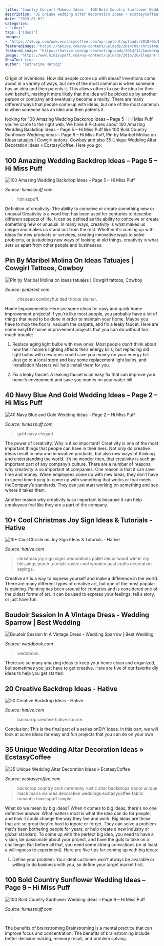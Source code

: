 ```yaml
---
title: "Country Concert Makeup Ideas - 100 Bold Country Sunflower Wedding Ideas – Page 9 – Hi Miss Puff"
description: "35 unique wedding altar decoration ideas » ecstasycoffee"
date: "2023-01-01"
categories:
- "ideas"
tags: ["ideas"]
images:
- "https://i0.wp.com/www.ecstasycoffee.com/wp-content/uploads/2018/05/Wedding-Altar-Ideas-13.jpg?resize=564%2C844"
featuredImage: "https://hative.com/wp-content/uploads/2014/09/christmas-joy-sign/10-christmas-joy-sign-ideas-and-tutorials.jpg"
featured_image: "https://hative.com/wp-content/uploads/2014/12/backdrop-ideas/15-creative-backdrop-ideas.jpg"
image: "https://www.himisspuff.com/wp-content/uploads/2016/10/Elegant-Sparkly-Barn-Wedding-Ideas-in-Gold-Blue.jpg"
ShowToc: true
author: "Katherine Herzog"
---
```



Origin of inventions: How did people come up with ideas?
Inventions come about in a variety of ways, but one of the most common is when someone has an idea and then patents it. This allows others to use the idea for their own benefit, making it more likely that the idea will be picked up by another person or company and eventually become a reality. There are many different ways that people come up with ideas, but one of the most common is when someone has an idea and then patents it.

	

		
looking for 100 Amazing Wedding Backdrop Ideas – Page 5 – Hi Miss Puff you've came to the right web. We have 8 Pictures about 100 Amazing Wedding Backdrop Ideas – Page 5 – Hi Miss Puff like 100 Bold Country Sunflower Wedding ideas – Page 9 – Hi Miss Puff, Pin by Maribel Molina on Ideas tatuajes | Cowgirl tattoos, Cowboy and also 35 Unique Wedding Altar Decoration Ideas » EcstasyCoffee. Here you go:
		
    
## 100 Amazing Wedding Backdrop Ideas – Page 5 – Hi Miss Puff

<img loading=lazy src="https://www.himisspuff.com/wp-content/uploads/2016/06/indoor-wedding-reception-backdrop-e1577067630256.jpg" onerror="this.onerror=null;this.src='https://tse4.mm.bing.net/th?id=OIP.I4xSCMkI7cOpzWVAgeYlCAHaLH&amp;pid=15.1';" alt="100 Amazing Wedding Backdrop Ideas – Page 5 – Hi Miss Puff">

_Source: himisspuff.com_

>himisspuff. 

	

Definition of creativity: The ability to conceive or create something new or unusual
Creativity is a word that has been used for centuries to describe different aspects of life. It can be defined as the ability to conceive or create something new or unusual. In many ways, creativity is what makes us unique and makes us stand out from the rest. Whether it’s coming up with ideas for new products or services, creating innovative ways to solve problems, or justudding new ways of looking at old things, creativity is what sets us apart from other people and businesses.

    
## Pin By Maribel Molina On Ideas Tatuajes | Cowgirl Tattoos, Cowboy

<img loading=lazy src="https://i.pinimg.com/736x/97/44/13/97441383733f9178c9d0398a37b92e70.jpg" onerror="this.onerror=null;this.src='https://tse1.mm.bing.net/th?id=OIP.No3UHZL1AkpxWAAY3zu7DwHaJ3&amp;pid=15.1';" alt="Pin by Maribel Molina on Ideas tatuajes | Cowgirl tattoos, Cowboy">

_Source: pinterest.com_

>chapeau cowboyhut dad tribute kleiner. 

	

Home Improvements: Here are some ideas for easy and quick home improvement projects!
If you're like most people, you probably have a lot of things that need to be done in order to maintain your home. Maybe you have to mop the floors, vacuum the carpets, and fix a leaky faucet. Here are some easyDIY home improvement projects that you can do without too much trouble:
1. Replace aging light bulbs with new ones: Most people don't think about how their home's lighting affects their energy bills, but replacing old light bulbs with new ones could save you money on your energy bill. Just go to a local store and buy some replacement light bulbs, and Installation Masters will help install them for you.

2. Fix a leaky faucet: A leaking faucet is an easy fix that can improve your home's environment and save you money on your water bill.

    
## 40 Navy Blue And Gold Wedding Ideas – Page 2 – Hi Miss Puff

<img loading=lazy src="https://www.himisspuff.com/wp-content/uploads/2016/10/Elegant-Sparkly-Barn-Wedding-Ideas-in-Gold-Blue.jpg" onerror="this.onerror=null;this.src='https://tse1.mm.bing.net/th?id=OIP.O7IlyNayTDdfzXY6uBvciQHaLH&amp;pid=15.1';" alt="40 Navy Blue and Gold Wedding Ideas – Page 2 – Hi Miss Puff">

_Source: himisspuff.com_

>gold navy elegant. 

	

The power of creativity: Why is it so important?
Creativity is one of the most important things that people can have in their lives. Not only do creative ideas result in new and innovative products, but also new ways of thinking and understanding the world. It’s no wonder then, that creativity is such an important part of any company’s culture.
There are a number of reasons why creativity is so important at companies. One reason is that it can save time and money. When employees come up with new ideas, they don’t have to spend time trying to come up with something that works or that meets theCompany’s standards. They can just start working on something and see where it takes them.

Another reason why creativity is so important is because it can help employees feel like they are a part of the company.

    
## 10+ Cool Christmas Joy Sign Ideas &amp; Tutorials - Hative

<img loading=lazy src="https://hative.com/wp-content/uploads/2014/09/christmas-joy-sign/10-christmas-joy-sign-ideas-and-tutorials.jpg" onerror="this.onerror=null;this.src='https://tse4.mm.bing.net/th?id=OIP.l2F_ERFExURqzRMtj-SSXQHaJ4&amp;pid=15.1';" alt="10+ Cool Christmas Joy Sign Ideas &amp; Tutorials - Hative">

_Source: hative.com_

>christmas joy sign signs decorations pallet decor wood winter diy blessings porch tutorials rustic cool wooden past crafts decoration sayings. 

	

Creative art is a way to express yourself and make a difference in the world. There are many different types of creative art, but one of the most popular is painting. Painting has been around for centuries and is considered one of the oldest forms of art. It can be used to express your feelings, tell a story, or just have fun.

    
## Boudoir Session In A Vintage Dress - Wedding Sparrow | Best Wedding

<img loading=lazy src="http://s3.weddbook.com/t1/2/3/3/2338728/boudoir-session-in-a-vintage-dress-wedding-sparrow-best-wedding-blog-wedding-ideas.jpg" onerror="this.onerror=null;this.src='https://tse1.mm.bing.net/th?id=OIP.AU1LxD9ENLOOvwhXKWmdgAHaKN&amp;pid=15.1';" alt="Boudoir Session In A Vintage Dress - Wedding Sparrow | Best Wedding">

_Source: weddbook.com_

>weddbook. 

	

There are so many amazing ideas to keep your home clean and organized, but sometimes you just have to get creative. Here are five of our favorite diy ideas to help you get started: 

    
## 20 Creative Backdrop Ideas - Hative

<img loading=lazy src="https://hative.com/wp-content/uploads/2014/12/backdrop-ideas/15-creative-backdrop-ideas.jpg" onerror="this.onerror=null;this.src='https://tse4.mm.bing.net/th?id=OIP.jwmRt-z7T6XjPxgeV9cKIgHaLH&amp;pid=15.1';" alt="20 Creative Backdrop Ideas - Hative">

_Source: hative.com_

>backdrop creative hative source. 

	

Conclusion:
This is the final part of a series onDIY Ideas. In this part, we will look at some ideas for easy and fun projects that you can do on your own.

    
## 35 Unique Wedding Altar Decoration Ideas » EcstasyCoffee

<img loading=lazy src="https://i0.wp.com/www.ecstasycoffee.com/wp-content/uploads/2018/05/Wedding-Altar-Ideas-13.jpg?resize=564%2C844" onerror="this.onerror=null;this.src='https://tse4.mm.bing.net/th?id=OIP.9Hz68iq3bndXkIK46exg3gHaLF&amp;pid=15.1';" alt="35 Unique Wedding Altar Decoration Ideas » EcstasyCoffee">

_Source: ecstasycoffee.com_

>backdrop country arch ceremony rustic altar backdrops decor unique mack maria via idea decoration weddings ecstasycoffee fabric romantic himisspuff simple. 

	

What do we mean by big ideas?
When it comes to big ideas, there's no one definitive answer. What matters most is what the idea can do for people, and how it could change the way they live and work. 
Big ideas are those that are so great they're hard to ignore or forget. They can solve a problem that's been bothering people for years, or help create a new industry or global standard. 
To come up with the perfect big idea, you need to have a vision, be passionate about your project, and have the guts to take on a challenge. But before all that, you need some strong convictions (or at least a willingness to experiment). 
Here are five tips for coming up with big ideas: 
1) Define your problem: Your ideal customer won't always be available or willing to do business with you, so define your target market first.

    
## 100 Bold Country Sunflower Wedding Ideas – Page 9 – Hi Miss Puff

<img loading=lazy src="https://www.himisspuff.com/wp-content/uploads/2016/07/sunflower-reception-wedding-flowers-centerpiece.jpg" onerror="this.onerror=null;this.src='https://tse4.mm.bing.net/th?id=OIP.JwYqhRr1Ua9VCoYNP-zjRgHaLH&amp;pid=15.1';" alt="100 Bold Country Sunflower Wedding ideas – Page 9 – Hi Miss Puff">

_Source: himisspuff.com_

>. 

	

The benefits of brainstroming
Brainstroming is a mental practice that can improve focus and concentration. The benefits of brainstroming include better decision making, memory recall, and problem solving.

